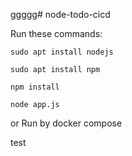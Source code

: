 ggggg# node-todo-cicd

Run these commands:


`sudo apt install nodejs`


`sudo apt install npm`


`npm install`

`node app.js`

or Run by docker compose

test

